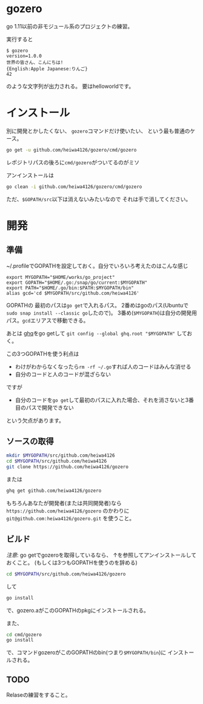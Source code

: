 # gozero

go 1.11以前の非モジュール系のプロジェクトの練習。

実行すると
```
$ gozero
version=1.0.0
世界の皆さん、こんにちは!
{English:Apple Japanese:りんご}
42
```
のような文字列が出力される。
要はhelloworldです。


# インストール

別に開発とかしたくない、
`gozero`コマンドだけ使いたい、
という最も普通のケース。

``` bash
go get -u github.com/heiwa4126/gozero/cmd/gozero
```

レポジトリパスの後ろに`cmd/gozero`がついてるのがミソ

アンインストールは

``` bash
go clean -i github.com/heiwa4126/gozero/cmd/gozero
```

ただ、`$GOPATH/src`以下は消えないみたいなので
それは手で消してください。


# 開発

## 準備

~/.profileでGOPATHを設定しておく。自分でいろいろ考えたのはこんな感じ

```
export MYGOPATH="$HOME/works/go_project"
export GOPATH="$HOME/.go:/snap/go/current:$MYGOPATH"
export PATH="$HOME/.go/bin:$PATH:$MYGOPATH/bin"
alias gcd='cd $MYGOPATH/src/github.com/heiwa4126'
```

GOPATHの
最初のパスは`go get`で入れるパス。
2番めはgoのパス(Ubuntuで`sudo snap install --classic go`したので)。
3番め(`$MYGOPATH`)は自分の開発用パス。`gcd`エリアスで移動できる。


あとは
[ghq](https://github.com/motemen/ghq)をgo getして
`git config --global ghq.root "$MYGOPATH"`
しておく。


この3つGOPATHを使う利点は

- わけがわからなくなったら`rm -rf ~/.go`すれば人のコードはみんな消せる
- 自分のコードと人のコードが混ざらない

ですが

- 自分のコードを`go get`して最初のパスに入れた場合、それを消さないと3番目のパスで開発できない

という欠点があります。



## ソースの取得

``` bash
mkdir $MYGOPATH/src/github.com/heiwa4126
cd $MYGOPATH/src/github.com/heiwa4126
git clone https://github.com/heiwa4126/gozero
```
または

``` bash
ghq get github.com/heiwa4126/gozero
```

もちろんあなたが開発者(または共同開発者)なら
`https://github.com/heiwa4126/gozero`
のかわりに
`git@github.com:heiwa4126/gozero.git`
を使うこと。


## ビルド

*注意*:
go getでgozeroを取得しているなら、
↑を参照してアンインストールしておくこと。
(もしくは3つもGOPATHを使うのを辞める)


``` bash
cd $MYGOPATH/src/github.com/heiwa4126/gozero
```
して

``` bash
go install
```
で、gozero.aがこのGOPATHのpkgにインストールされる。

また、
``` bash
cd cmd/gozero
go install
```
で、コマンドgozeroがこのGOPATHのbin(つまり`$MYGOPATH/bin`)に
インストールされる。


## TODO

Relaseの練習をすること。
